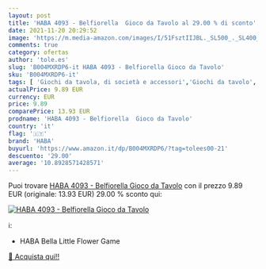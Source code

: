 ```yaml
---
layout: post
title: 'HABA 4093 - Belfiorella  Gioco da Tavolo al 29.00 % di sconto'
date: 2021-11-20 20:29:52
image: 'https://m.media-amazon.com/images/I/51FsztIIJBL._SL500_._SL400_.jpg'
comments: true
category: ofertas
author: 'tole.es'
slug: 'B004MXRDP6-it HABA 4093 - Belfiorella Gioco da Tavolo'
sku: 'B004MXRDP6-it'
tags: [ 'Giochi da tavola, di società e accessori','Giochi da tavolo','Giochi di società','Giochi e giocattoli','haba', ]
actualPrice: 9.89 EUR
currency: EUR
price: 9.89
comparePrice: 13.93 EUR
prodname: 'HABA 4093 - Belfiorella  Gioco da Tavolo'
country: 'it'
flag: '🇮🇹'
brand: 'HABA'
buyurl: 'https://www.amazon.it/dp/B004MXRDP6/?tag=tolees00-21'
descuento: '29.00'
average: '10.8928571428571'
---
```


Puoi trovare [HABA 4093 - Belfiorella  Gioco da Tavolo](https://www.amazon.it/dp/B004MXRDP6/?tag=tolees00-21) con il prezzo 9.89 EUR (originale: 13.93 EUR) 29.00 % sconto qui:

[![HABA 4093 - Belfiorella  Gioco da Tavolo](https://m.media-amazon.com/images/I/51FsztIIJBL._SL500_._SL400_.jpg)](https://www.amazon.it/dp/B004MXRDP6/?tag=tolees00-21)

ℹ️:

- HABA Bella Little Flower Game

[🛒 Acquista qui!!](https://www.amazon.it/dp/B004MXRDP6/?tag=tolees00-21)
